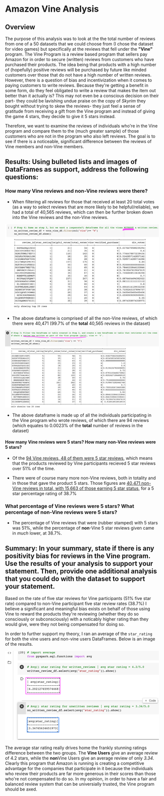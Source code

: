 # Amazon Vine Analysis
## Overview  
The purpose of this analysis was to look at the the total number of reviews from one of a 50 datasets that we could choose from (I chose the dataset for video games) but specifically at the reviews that fell under the **"Vine"** program.  The Vine Program is a review based program that sellers pay Amazon for in order to secure (written) reviews from customers who have purchased their products.  The idea being that products with a high number of (hopefully) positive reviews will be purchased by future like minded customers over those that do not have a high number of written reviews.  However, there is a question of bias and incentivization when it comes to paying customers to write reviews.  Because they're getting a benefit in some form, do they feel obligated to write a review that makes the item out better than it actually is?  This may not even be a conscious decision on their part- they could be lavishing undue praise on the copy of *Skyrim* they bought without trying to skew the reviews- they just feel a sense of gratitude from receiving a gift from the Vine program and instead of giving the game 4 stars, they decide to give it 5 stars instead.

Therefore, we want to examine the reviews of individuals who're in the Vine program and compare them to the (much greater sample) of those customers who are not in the program who also left reviews.  The goal is to see if there is a noticeable, significant difference between the reviews of Vine members and non-Vine members.

## Results: Using bulleted lists and images of DataFrames as support, address the following questions:

### How many Vine reviews and non-Vine reviews were there?

- When filtering all reviews for those that received at least 20 total votes (as a way to select reviews that are more likely to be helpful/reliable), we had a total of 40,565 reviews, which can then be further broken down into the Vine reviews and the non-Vine reviews.

![Alt_text](https://github.com/Nickguild1993/Amazon_Vine_Analysis/blob/main/M16_Unwritten_DF.png)

- The above dataframe is comprised of all the non-Vine reviews, of which there were 40,471 (99.7% of the **total** 40,565 reviews in the dataset)

![Alt_text](https://github.com/Nickguild1993/Amazon_Vine_Analysis/blob/main/M16_Written_DF.png)

- The above dataframe is made up of all the individuals participating in the Vine program who wrote reviews, of which there are 94 reviews (which equates to 0.0023% of the **total** number of reviews in the dataset)


#### How many Vine reviews were 5 stars? How many non-Vine reviews were 5 stars?

- Of the <ins>94 Vine reviews, 48 of them were 5 star reviews</ins>, which means that the products reviewed by Vine participants recieved 5 star reviews over 51% of the time.

- There were of course many more non-Vine reviews, both in totality and in those that gave the product 5 stars.  Those figures are <ins>40,471 non-Vine reviews in total, with 15,663 of those earning 5 star status</ins>, for a 5 star percentage rating of 38.7%


### What percentage of Vine reviews were 5 stars? What percentage of non-Vine reviews were 5 stars?

- The percentage of Vine reviews that were (rubber stamped) with 5 stars was 51%, while the percentage of **non**-Vine 5 star reviews given came in *much* lower, at 38.7%.



## Summary: In your summary, state if there is any positivity bias for reviews in the Vine program. Use the results of your analysis to support your statement. Then, provide one additional analysis that you could do with the dataset to support your statement.

Based on the rate of five star reviews for Vine participants (51% five star rate) compared to non-Vine participant five star review rates (38.7%) I believe a significant and meaningful bias exists on behalf of those using Vine to reward the products they're reviewing (whether they do so consciously or subconsciously) with a noticably higher rating than they would give, were they not being compensated for doing so.

In order to further support my theory, I ran an average of the `star_rating` for both the vine users and non-vine users DataFrames.  Below is an image of the results.

![Alt_image](https://github.com/Nickguild1993/Amazon_Vine_Analysis/blob/main/M16_avg_stars.png)

The average star rating really drives home the frankly stunning ratings difference between the two groups.  The **Vine Users** give an average review of 4.2 stars, while the **non**Vine Users give an average review of only *3.34*.  Clearly this program that Amazon is running is creating a competitive advantage for the companies that participate in it because the individuals who review their products are far more generous in their scores than those who're not compensated to do so.  In my opinion, in order to have a fair and balanced review system that can be universially trusted, the Vine program should be axed.

